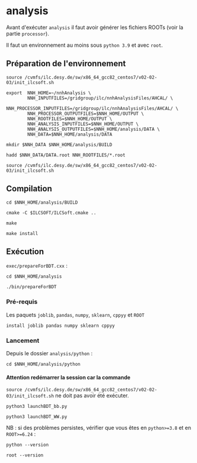 # analysis 

Avant d'exécuter `analysis` il faut avoir générer les fichiers ROOTs (voir la partie `processor`).

Il faut un environnement au moins sous `python 3.9` et avec `root`.

## Préparation de l'environnement
```
source /cvmfs/ilc.desy.de/sw/x86_64_gcc82_centos7/v02-02-03/init_ilcsoft.sh
```
```
export  NNH_HOME=~/nnhAnalysis \
        NNH_INPUTFILES=/gridgroup/ilc/nnhAnalysisFiles/AHCAL/ \
        NNH_PROCESSOR_INPUTFILES=/gridgroup/ilc/nnhAnalysisFiles/AHCAL/ \
        NNH_PROCESSOR_OUTPUTFILES=$NNH_HOME/OUTPUT \
        NNH_ROOTFILES=$NNH_HOME/OUTPUT \
        NNH_ANALYSIS_INPUTFILES=$NNH_HOME/OUTPUT \
        NNH_ANALYSIS_OUTPUTFILES=$NNH_HOME/analysis/DATA \
        NNH_DATA=$NNH_HOME/analysis/DATA
```

```
mkdir $NNH_DATA $NNH_HOME/analysis/BUILD
```
```
hadd $NNH_DATA/DATA.root NNH_ROOTFILES/*.root
```
```
source /cvmfs/ilc.desy.de/sw/x86_64_gcc82_centos7/v02-02-03/init_ilcsoft.sh
```
## Compilation
```
cd $NNH_HOME/analysis/BUILD
```
```
cmake -C $ILCSOFT/ILCSoft.cmake ..
```
```
make
```
```
make install
```
## Exécution 
`exec/prepareForBDT.cxx` :
```
cd $NNH_HOME/analysis
```
```
./bin/prepareForBDT
```
### Pré-requis 
Les paquets `joblib`, `pandas`, `numpy`, `sklearn`, `cppyy` et `ROOT`
```
install joblib pandas numpy sklearn cppyy
```
### Lancement
Depuis le dossier `analysis/python` :
```
cd $NNH_HOME/analysis/python
```
#### Attention redémarrer la session car la commande 
`source /cvmfs/ilc.desy.de/sw/x86_64_gcc82_centos7/v02-02-03/init_ilcsoft.sh`
ne doit pas avoir été exécuter. 
```
python3 launchBDT_bb.py
```
```
python3 launchBDT_WW.py
```
NB : si des problèmes persistes, vérifier que vous êtes en `python>=3.8` et en `ROOT>=6.24` :
```
python --version 
```
```
root --version
```
